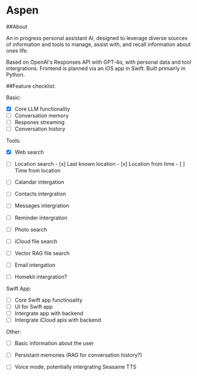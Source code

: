 # Aspen

##About

An in progress personal assistant AI, designed to leverage diverse sources of information and tools to manage, assist with, and recall information about ones life. 

Based on OpenAI's Responses API with GPT-4o, with personal data and tool intergrations. 
Frontend is planned via an iOS app in Swift. Built primairly in Python.


##Feature checklist:

Basic: 
- [x] Core LLM functionality
- [ ] Conversation memory
- [ ] Respones streaming
- [ ] Conversation history

Tools:
- [x] Web search
- [ ] Location search
      - [x] Last known location
      - [x] Location from time
      - [ ] Time from location
- [ ] Calandar intergation
- [ ] Contacts intergration
- [ ] Messages intergration
- [ ] Reminder intergration
- [ ] Photo search
- [ ] iCloud file search
- [ ] Vector RAG file search
- [ ] Email intergation
- [ ] Homekit intergration?


Swift App:
- [ ] Core Swift app functinoality
- [ ] UI for Swift app
- [ ] Intergrate app with backend
- [ ] Intergrate iCloud apis with backend

Other:
- [ ] Basic information about the user
- [ ] Persistant memories (RAG for conversation history?)
- [ ] Voice mode, potentially intergrating Seasame TTS

  
